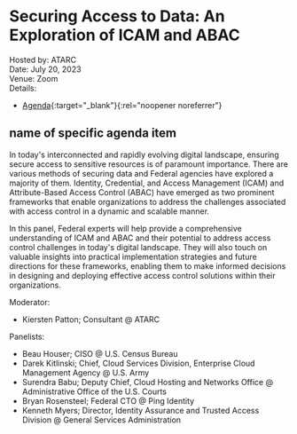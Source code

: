 # Securing Access to Data: An Exploration of ICAM and ABAC
Hosted by: ATARC<br>
Date: July 20, 2023<br>
Venue: Zoom<br>
Details: 
- [Agenda](https://atarc.org/event/explorationicamandabac/){:target="_blank"}{:rel="noopener noreferrer"} 

## name of specific agenda item
In today's interconnected and rapidly evolving digital landscape, ensuring secure access to sensitive resources is of paramount importance. There are various methods of securing data and Federal agencies have explored a majority of them. Identity, Credential, and Access Management (ICAM) and Attribute-Based Access Control (ABAC) have emerged as two prominent frameworks that enable organizations to address the challenges associated with access control in a dynamic and scalable manner.

In this panel, Federal experts will help provide a comprehensive understanding of ICAM and ABAC and their potential to address access control challenges in today's digital landscape. They will also touch on valuable insights into practical implementation strategies and future directions for these frameworks, enabling them to make informed decisions in designing and deploying effective access control solutions within their organizations.

Moderator: 
- Kiersten Patton; Consultant @ ATARC

Panelists:
- Beau Houser; CISO @ U.S. Census Bureau
- Darek Kitlinski; Chief, Cloud Services Division, Enterprise Cloud Management Agency @ U.S. Army
- Surendra Babu; Deputy Chief, Cloud Hosting and Networks Office @ Administrative Office of the U.S. Courts
- Bryan Rosensteel; Federal CTO @ Ping Identity
- Kenneth Myers; Director, Identity Assurance and Trusted Access Division @ General Services Administration
